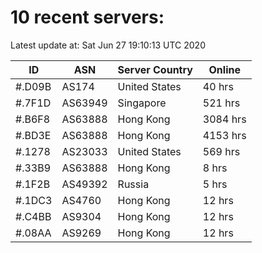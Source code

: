 # 10 recent servers:

Latest update at: Sat Jun 27 19:10:13 UTC 2020

| ID | ASN | Server Country | Online |
| -- | --- | -------------- | ------ |
| #.D09B | AS174 | United States | 40 hrs |
| #.7F1D | AS63949 | Singapore | 521 hrs |
| #.B6F8 | AS63888 | Hong Kong | 3084 hrs |
| #.BD3E | AS63888 | Hong Kong | 4153 hrs |
| #.1278 | AS23033 | United States | 569 hrs |
| #.33B9 | AS63888 | Hong Kong | 8 hrs |
| #.1F2B | AS49392 | Russia | 5 hrs |
| #.1DC3 | AS4760 | Hong Kong | 12 hrs |
| #.C4BB | AS9304 | Hong Kong | 12 hrs |
| #.08AA | AS9269 | Hong Kong | 12 hrs |

